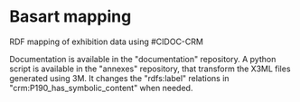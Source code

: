 # Basart mapping
RDF mapping of exhibition data using #CIDOC-CRM

Documentation is available in the "documentation" repository.
A python script is available in the "annexes" repository, that transform the X3ML files generated using 3M. It changes the "rdfs:label" relations in "crm:P190_has_symbolic_content" when needed.
